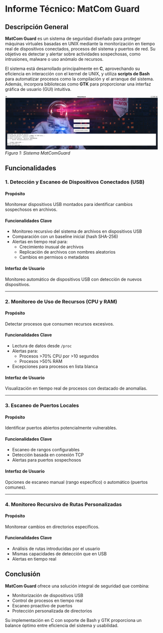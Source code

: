 # **Informe Técnico: MatCom Guard**  

## **Descripción General**  
**MatCom Guard** es un sistema de seguridad diseñado para proteger máquinas virtuales basadas en UNIX mediante la monitorización en tiempo real de dispositivos conectados, procesos del sistema y puertos de red. Su objetivo es detectar y alertar sobre actividades sospechosas, como intrusiones, malware o uso anómalo de recursos.  

El sistema está desarrollado principalmente en **C**, aprovechando su eficiencia en interacción con el kernel de UNIX, y utiliza **scripts de Bash** para automatizar procesos como la compilación y el arranque del sistema. Además, incorpora bibliotecas como **GTK** para proporcionar una interfaz gráfica de usuario (GUI) intuitiva.  

![Diagrama de MatCom Guard](/Readmeimage.png)  
*Figura 1: Sistema MatComGuard*

## **Funcionalidades**  

### **1. Detección y Escaneo de Dispositivos Conectados (USB)**  
#### **Propósito**  
Monitorear dispositivos USB montados para identificar cambios sospechosos en archivos.  

#### **Funcionalidades Clave**  
- Monitoreo recursivo del sistema de archivos en dispositivos USB  
- Comparación con un baseline inicial (hash SHA-256)  
- Alertas en tiempo real para:  
  - Crecimiento inusual de archivos  
  - Replicación de archivos con nombres aleatorios  
  - Cambios en permisos o metadatos  

#### **Interfaz de Usuario**  
Monitoreo automático de dispositivos USB con detección de nuevos dispositivos.  

---  

### **2. Monitoreo de Uso de Recursos (CPU y RAM)**  
#### **Propósito**  
Detectar procesos que consumen recursos excesivos.  

#### **Funcionalidades Clave**  
- Lectura de datos desde `/proc`  
- Alertas para:  
  - Procesos >70% CPU por >10 segundos  
  - Procesos >50% RAM  
- Excepciones para procesos en lista blanca  

#### **Interfaz de Usuario**  
Visualización en tiempo real de procesos con destacado de anomalías.  

---  

### **3. Escaneo de Puertos Locales**  
#### **Propósito**  
Identificar puertos abiertos potencialmente vulnerables.  

#### **Funcionalidades Clave**  
- Escaneo de rangos configurables  
- Detección basada en conexión TCP  
- Alertas para puertos sospechosos  

#### **Interfaz de Usuario**  
Opciones de escaneo manual (rango específico) o automático (puertos comunes).  

---  

### **4. Monitoreo Recursivo de Rutas Personalizadas**  
#### **Propósito**  
Monitorear cambios en directorios específicos.  

#### **Funcionalidades Clave**  
- Análisis de rutas introducidas por el usuario  
- Mismas capacidades de detección que en USB  
- Alertas en tiempo real  

## **Conclusión**  
**MatCom Guard** ofrece una solución integral de seguridad que combina:  
- Monitorización de dispositivos USB  
- Control de procesos en tiempo real  
- Escaneo proactivo de puertos  
- Protección personalizada de directorios  

Su implementación en C con soporte de Bash y GTK proporciona un balance óptimo entre eficiencia del sistema y usabilidad.
